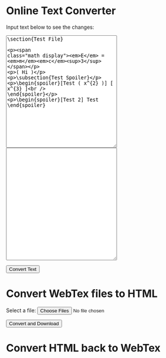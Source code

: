 <script src="https://ajax.googleapis.com/ajax/libs/jquery/3.4.1/jquery.min.js"></script>
<script src="https://cdn.jsdelivr.net/npm/file-saver@2.0.2/dist/FileSaver.min.js"></script>
<script src="https://cdnjs.cloudflare.com/ajax/libs/jszip/3.3.0/jszip.min.js"></script>
<script src="https://unpkg.com/common-tags@1.8.0/dist/common-tags.min.js"></script>
<script src="./webtexParser.js"></script>
<script src="./convert.js"></script>

# Online Text Converter

<span>Input text below to see the changes:</span>
<div style='display:inline-block;'>
<textarea style='float:left;' id="textarea1" rows="20" cols="35">
\section{Test File}

$$E = mc^3$$


\( Hi \) 

\subsection{Test Spoiler}

\begin{spoiler}[Test \( x^{2} \)]
    \[ x^{3} \]  
\end{spoiler}

\begin{spoiler}[Test 2] 
Test
\end{spoiler}
</textarea>

<textarea id="textarea2" style='float:left;' rows="20" cols="35" readonly>
</textarea> 
</div>

<button onClick='convertWebTex2HTMLTextArea();'>Convert Text</button>

# Convert WebTex files to HTML

<label for="file1">Select a file:</label>
<input type="file" id="file1" name="file1" multiple> 

<button onClick='convertWebTex2HTML();'>Convert and Download</button>

# Convert HTML back to WebTex